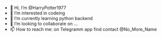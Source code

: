 - 👋 Hi, I’m @HarryPotter1977
- 👀 I’m interested in codeing
- 🌱 I’m currently learning python backend
- 💞️ I’m looking to collaborate on ...
- 📫 How to reach me: on Telegramm app find contact @No_More_Name

<!---
HarryPotter1977/HarryPotter1977 is a ✨ special ✨ repository because its `README.md` (this file) appears on your GitHub profile.
You can click the Preview link to take a look at your changes.
--->

